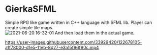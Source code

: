 # GierkaSFML
Simple RPG like game written in C++ language with SFML lib.  Player can create simple tile maps.  
![2021-06-20 16-32-01](https://user-images.githubusercontent.com/33929420/122678035-4200d980-d1e5-11eb-9da6-b3319c600dc3.gif)
And then load them in the actual game.  


https://user-images.githubusercontent.com/33929420/122678105-a1f78000-d1e5-11eb-8d27-e3a15f86f90c.mp4

